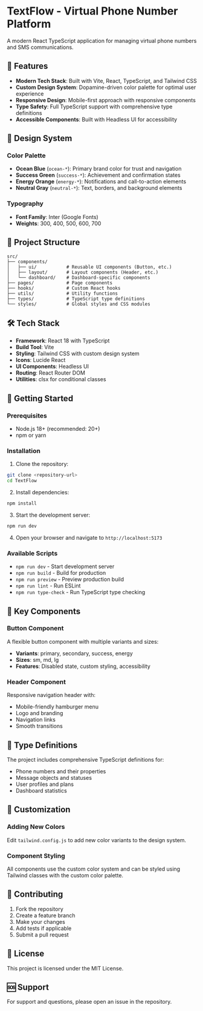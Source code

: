 # TextFlow - Virtual Phone Number Platform

A modern React TypeScript application for managing virtual phone numbers and SMS communications.

## 🚀 Features

- **Modern Tech Stack**: Built with Vite, React, TypeScript, and Tailwind CSS
- **Custom Design System**: Dopamine-driven color palette for optimal user experience
- **Responsive Design**: Mobile-first approach with responsive components
- **Type Safety**: Full TypeScript support with comprehensive type definitions
- **Accessible Components**: Built with Headless UI for accessibility

## 🎨 Design System

### Color Palette
- **Ocean Blue** (`ocean-*`): Primary brand color for trust and navigation
- **Success Green** (`success-*`): Achievement and confirmation states
- **Energy Orange** (`energy-*`): Notifications and call-to-action elements
- **Neutral Gray** (`neutral-*`): Text, borders, and background elements

### Typography
- **Font Family**: Inter (Google Fonts)
- **Weights**: 300, 400, 500, 600, 700

## 📁 Project Structure

```
src/
├── components/
│   ├── ui/           # Reusable UI components (Button, etc.)
│   ├── layout/       # Layout components (Header, etc.)
│   └── dashboard/    # Dashboard-specific components
├── pages/            # Page components
├── hooks/            # Custom React hooks
├── utils/            # Utility functions
├── types/            # TypeScript type definitions
└── styles/           # Global styles and CSS modules
```

## 🛠️ Tech Stack

- **Framework**: React 18 with TypeScript
- **Build Tool**: Vite
- **Styling**: Tailwind CSS with custom design system
- **Icons**: Lucide React
- **UI Components**: Headless UI
- **Routing**: React Router DOM
- **Utilities**: clsx for conditional classes

## 🚀 Getting Started

### Prerequisites
- Node.js 18+ (recommended: 20+)
- npm or yarn

### Installation

1. Clone the repository:
```bash
git clone <repository-url>
cd TextFlow
```

2. Install dependencies:
```bash
npm install
```

3. Start the development server:
```bash
npm run dev
```

4. Open your browser and navigate to `http://localhost:5173`

### Available Scripts

- `npm run dev` - Start development server
- `npm run build` - Build for production
- `npm run preview` - Preview production build
- `npm run lint` - Run ESLint
- `npm run type-check` - Run TypeScript type checking

## 🎯 Key Components

### Button Component
A flexible button component with multiple variants and sizes:
- **Variants**: primary, secondary, success, energy
- **Sizes**: sm, md, lg
- **Features**: Disabled state, custom styling, accessibility

### Header Component
Responsive navigation header with:
- Mobile-friendly hamburger menu
- Logo and branding
- Navigation links
- Smooth transitions

## 📝 Type Definitions

The project includes comprehensive TypeScript definitions for:
- Phone numbers and their properties
- Message objects and statuses
- User profiles and plans
- Dashboard statistics

## 🎨 Customization

### Adding New Colors
Edit `tailwind.config.js` to add new color variants to the design system.

### Component Styling
All components use the custom color system and can be styled using Tailwind classes with the custom color palette.

## 🤝 Contributing

1. Fork the repository
2. Create a feature branch
3. Make your changes
4. Add tests if applicable
5. Submit a pull request

## 📄 License

This project is licensed under the MIT License.

## 🆘 Support

For support and questions, please open an issue in the repository.
